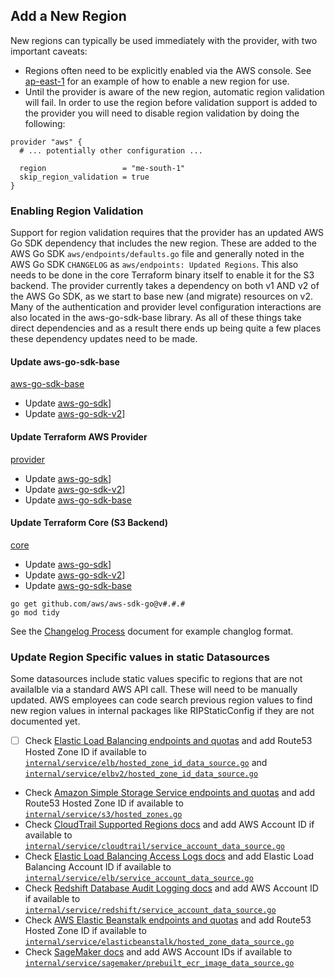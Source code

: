 ## Add a New Region

New regions can typically be used immediately with the provider, with two important caveats:

- Regions often need to be explicitly enabled via the AWS console. See [ap-east-1](https://aws.amazon.com/blogs/aws/now-open-aws-asia-pacific-hong-kong-region/) for an example of how to enable a new region for use.
- Until the provider is aware of the new region, automatic region validation will fail. In order to use the region before validation support is added to the provider you will need to disable region validation by doing the following:

```
provider "aws" {
  # ... potentially other configuration ...

  region                 = "me-south-1"
  skip_region_validation = true
}
```

### Enabling Region Validation

Support for region validation requires that the provider has an updated AWS Go SDK dependency that includes the new region. These are added to the AWS Go SDK `aws/endpoints/defaults.go` file and generally noted in the AWS Go SDK `CHANGELOG` as `aws/endpoints: Updated Regions`. This also needs to be done in the core Terraform binary itself to enable it for the S3 backend. The provider currently takes a dependency on both v1 AND v2 of the AWS Go SDK, as we start to base new (and migrate) resources on v2. Many of the authentication and provider level configuration interactions are also located in the aws-go-sdk-base library. As all of these things take direct dependencies and as a result there ends up being quite a few places these dependency updates need to be made.

#### Update aws-go-sdk-base

[aws-go-sdk-base](https://github.com/hashicorp/aws-sdk-go-base)

- Update [aws-go-sdk](https://github.com/aws/aws-sdk-go)]
- Update [aws-go-sdk-v2](https://github.com/aws/aws-sdk-go-v2)]

#### Update Terraform AWS Provider

[provider](https://github.com/hashicorp/terraform-provider-aws)

- Update [aws-go-sdk](https://github.com/aws/aws-sdk-go)] 
- Update [aws-go-sdk-v2](https://github.com/aws/aws-sdk-go-v2)]
- Update [aws-go-sdk-base](https://github.com/hashicorp/aws-sdk-go-base) 

#### Update Terraform Core (S3 Backend)

[core](https://github.com/hashicorp/terraform)

- Update [aws-go-sdk](https://github.com/aws/aws-sdk-go)] 
- Update [aws-go-sdk-v2](https://github.com/aws/aws-sdk-go-v2)] 
- Update [aws-go-sdk-base](https://github.com/hashicorp/aws-sdk-go-base) 

```shell
go get github.com/aws/aws-sdk-go@v#.#.#
go mod tidy
```

See the [Changelog Process](changelog-process.md) document for example changlog format.

### Update Region Specific values in static Datasources

Some datasources include static values specific to regions that are not availalble via a standard AWS API call. These will need to be manually updated. AWS employees can code search previous region values to find new region values in internal packages like RIPStaticConfig if they are not documented yet.

- [ ] Check [Elastic Load Balancing endpoints and quotas](https://docs.aws.amazon.com/general/latest/gr/elb.html#elb_region) and add Route53 Hosted Zone ID if available to [`internal/service/elb/hosted_zone_id_data_source.go`](../../internal/service/elb/hosted_zone_id_data_source.go) and [`internal/service/elbv2/hosted_zone_id_data_source.go`](../../internal/service/elbv2/hosted_zone_id_data_source.go)
- Check [Amazon Simple Storage Service endpoints and quotas](https://docs.aws.amazon.com/general/latest/gr/s3.html#s3_region) and add Route53 Hosted Zone ID if available to [`internal/service/s3/hosted_zones.go`](../../internal/service/s3/hosted_zones.go)
- Check [CloudTrail Supported Regions docs](https://docs.aws.amazon.com/awscloudtrail/latest/userguide/cloudtrail-supported-regions.html#cloudtrail-supported-regions) and add AWS Account ID if available to [`internal/service/cloudtrail/service_account_data_source.go`](../../internal/service/cloudtrail/service_account_data_source.go)
- Check [Elastic Load Balancing Access Logs docs](https://docs.aws.amazon.com/elasticloadbalancing/latest/classic/enable-access-logs.html#attach-bucket-policy) and add Elastic Load Balancing Account ID if available to [`internal/service/elb/service_account_data_source.go`](../../internal/service/elb/service_account_data_source.go)
- Check [Redshift Database Audit Logging docs](https://docs.aws.amazon.com/redshift/latest/mgmt/db-auditing.html#db-auditing-bucket-permissions) and add AWS Account ID if available to [`internal/service/redshift/service_account_data_source.go`](../../internal/service/redshift/service_account_data_source.go)
- Check [AWS Elastic Beanstalk endpoints and quotas](https://docs.aws.amazon.com/general/latest/gr/elasticbeanstalk.html#elasticbeanstalk_region) and add Route53 Hosted Zone ID if available to [`internal/service/elasticbeanstalk/hosted_zone_data_source.go`](../../internal/service/elasticbeanstalk/hosted_zone_data_source.go)
- Check [SageMaker docs](https://docs.aws.amazon.com/sagemaker/latest/dg/sagemaker-algo-docker-registry-paths.html) and add AWS Account IDs if available to [`internal/service/sagemaker/prebuilt_ecr_image_data_source.go`](../../internal/service/sagemaker/prebuilt_ecr_image_data_source.go)
